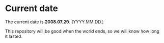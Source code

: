 # Current date

The current date is **2008.07.29.** (YYYY.MM.DD.)

This repository will be good when the world ends, so we will know how long it lasted.